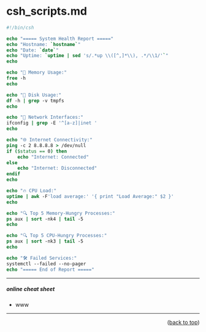 <a name="topage"></a>

# csh_scripts.md

```csh
#!/bin/csh

echo "===== System Health Report ====="
echo "Hostname: `hostname`"
echo "Date: `date`"
echo "Uptime: `uptime | sed 's/.*up \\([^,]*\\), .*/\\1/'`"
echo

echo "🧠 Memory Usage:"
free -h
echo

echo "💾 Disk Usage:"
df -h | grep -v tmpfs
echo

echo "📡 Network Interfaces:"
ifconfig | grep -E '^[a-z]|inet '
echo

echo "🌐 Internet Connectivity:"
ping -c 2 8.8.8.8 > /dev/null
if ($status == 0) then
    echo "Internet: Connected"
else
    echo "Internet: Disconnected"
endif
echo

echo "🔥 CPU Load:"
uptime | awk -F'load average:' '{ print "Load Average:" $2 }'
echo

echo "🔍 Top 5 Memory-Hungry Processes:"
ps aux | sort -nk4 | tail -5
echo

echo "🔍 Top 5 CPU-Hungry Processes:"
ps aux | sort -nk3 | tail -5
echo

echo "🛠️ Failed Services:"
systemctl --failed --no-pager
echo "===== End of Report ====="

```

---

##### online cheat sheet
* www


----

<p align="right">(<a href="#topage">back to top</a>)</p>
<br/>
<br/>
